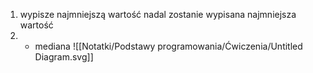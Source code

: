 1. wypisze najmniejszą wartość
   nadal zostanie wypisana najmniejsza wartość
2.  
   - mediana
     ![[Notatki/Podstawy programowania/Ćwiczenia/Untitled Diagram.svg]]